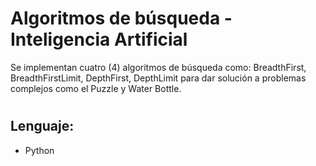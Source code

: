 # Algoritmos de búsqueda - Inteligencia Artificial

Se implementan cuatro (4) algoritmos de búsqueda como: BreadthFirst, BreadthFirstLimit, DepthFirst, DepthLimit para dar solución a problemas complejos como el Puzzle y Water Bottle.

#

## Lenguaje:

* Python 
